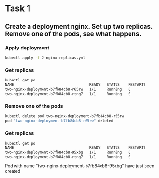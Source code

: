 # Task 1

## Create a deployment nginx. Set up two replicas. Remove one of the pods, see what happens.

### Apply deployment
```bash
kubectl apply -f 2-nginx-replicas.yml
```

### Get replicas
```bash
kubectl get po
NAME                                   READY   STATUS    RESTARTS      AGE
two-nginx-deployment-b7fb84cb8-r65rw   1/1     Running   0             5m
two-nginx-deployment-b7fb84cb8-rtng7   1/1     Running   0             5m
```

### Remove one of the pods
```bash
kubectl delete pod two-nginx-deployment-b7fb84cb8-r65rw
pod "two-nginx-deployment-b7fb84cb8-r65rw" deleted
```

### Get replicas
```bash
kubectl get po
NAME                                   READY   STATUS    RESTARTS      AGE
two-nginx-deployment-b7fb84cb8-95xbg   1/1     Running   0             36s
two-nginx-deployment-b7fb84cb8-rtng7   1/1     Running   0             5m
```

Pod with name "two-nginx-deployment-b7fb84cb8-95xbg" have just been created